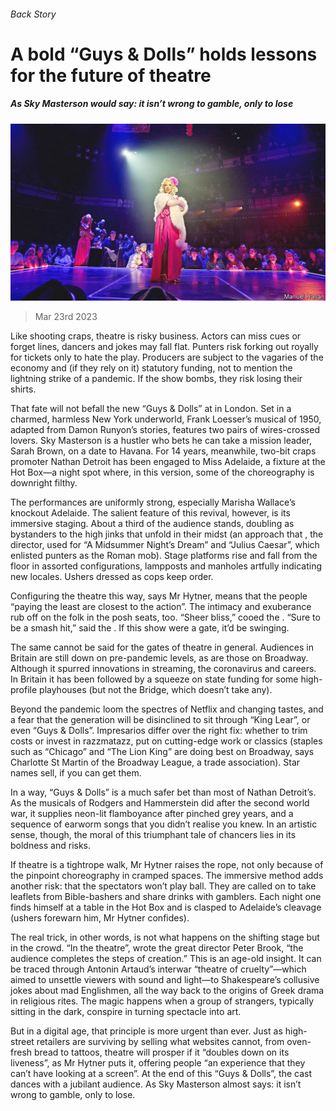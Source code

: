 ###### Back Story

# A bold “Guys & Dolls” holds lessons for the future of theatre 

##### As Sky Masterson would say: it isn’t wrong to gamble, only to lose 

![image](images/20230325_CUP002.jpg) 

> Mar 23rd 2023 

Like shooting craps, theatre is risky business. Actors can miss cues or forget lines, dancers and jokes may fall flat. Punters risk forking out royally for tickets only to hate the play. Producers are subject to the vagaries of the economy and (if they rely on it) statutory funding, not to mention the lightning strike of a pandemic. If the show bombs, they risk losing their shirts.

That fate will not befall the new “Guys &amp; Dolls” at  in London. Set in a charmed, harmless New York underworld, Frank Loesser’s musical of 1950, adapted from Damon Runyon’s stories, features two pairs of wires-crossed lovers. Sky Masterson is a hustler who bets he can take a mission leader, Sarah Brown, on a date to Havana. For 14 years, meanwhile, two-bit craps promoter Nathan Detroit has been engaged to Miss Adelaide, a fixture at the Hot Box—a night spot where, in this version, some of the choreography is downright filthy.

The performances are uniformly strong, especially Marisha Wallace’s knockout Adelaide. The salient feature of this revival, however, is its immersive staging. About a third of the audience stands, doubling as bystanders to the high jinks that unfold in their midst (an approach that , the director, used for “A Midsummer Night’s Dream” and “Julius Caesar”, which enlisted punters as the Roman mob). Stage platforms rise and fall from the floor in assorted configurations, lampposts and manholes artfully indicating new locales. Ushers dressed as cops keep order.

Configuring the theatre this way, says Mr Hytner, means that the people “paying the least are closest to the action”. The intimacy and exuberance rub off on the folk in the posh seats, too. “Sheer bliss,” cooed the . “Sure to be a smash hit,” said the . If this show were a gate, it’d be swinging.

The same cannot be said for the gates of theatre in general. Audiences in Britain are still down on pre-pandemic levels, as are those on Broadway. Although it spurred innovations in streaming, the coronavirus  and careers. In Britain it has been followed by a squeeze on state funding for some high-profile playhouses (but not the Bridge, which doesn’t take any).

Beyond the pandemic loom the spectres of Netflix and changing tastes, and a fear that the  generation will be disinclined to sit through “King Lear”, or even “Guys &amp; Dolls”. Impresarios differ over the right fix: whether to trim costs or invest in razzmatazz, put on cutting-edge work or classics (staples such as “Chicago” and “The Lion King” are doing best on Broadway, says Charlotte St Martin of the Broadway League, a trade association). Star names sell, if you can get them.

In a way, “Guys &amp; Dolls” is a much safer bet than most of Nathan Detroit’s. As the musicals of Rodgers and Hammerstein did after the second world war, it supplies neon-lit flamboyance after pinched grey years, and a sequence of earworm songs that you didn’t realise you knew. In an artistic sense, though, the moral of this triumphant tale of chancers lies in its boldness and risks.

If theatre is a tightrope walk, Mr Hytner raises the rope, not only because of the pinpoint choreography in cramped spaces. The immersive method adds another risk: that the spectators won’t play ball. They are called on to take leaflets from Bible-bashers and share drinks with gamblers. Each night one finds himself at a table in the Hot Box and is clasped to Adelaide’s cleavage (ushers forewarn him, Mr Hytner confides).

The real trick, in other words, is not what happens on the shifting stage but in the crowd. “In the theatre”, wrote the great director Peter Brook, “the audience completes the steps of creation.” This is an age-old insight. It can be traced through Antonin Artaud’s interwar “theatre of cruelty”—which aimed to unsettle viewers with sound and light—to Shakespeare’s collusive jokes about mad Englishmen, all the way back to the origins of Greek drama in religious rites. The magic happens when a group of strangers, typically sitting in the dark, conspire in turning spectacle into art. 

But in a digital age, that principle is more urgent than ever. Just as high-street retailers are surviving by selling what websites cannot, from oven-fresh bread to tattoos, theatre will prosper if it “doubles down on its liveness”, as Mr Hytner puts it, offering people “an experience that they can’t have looking at a screen”. At the end of this “Guys &amp; Dolls”, the cast dances with a jubilant audience. As Sky Masterson almost says: it isn’t wrong to gamble, only to lose.






